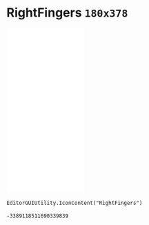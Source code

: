 # RightFingers `180x378`
<img src="/img/RightFingers.png" width=180 height=378>

``` CSharp
EditorGUIUtility.IconContent("RightFingers")
```
```
-3389118511690339839
```
